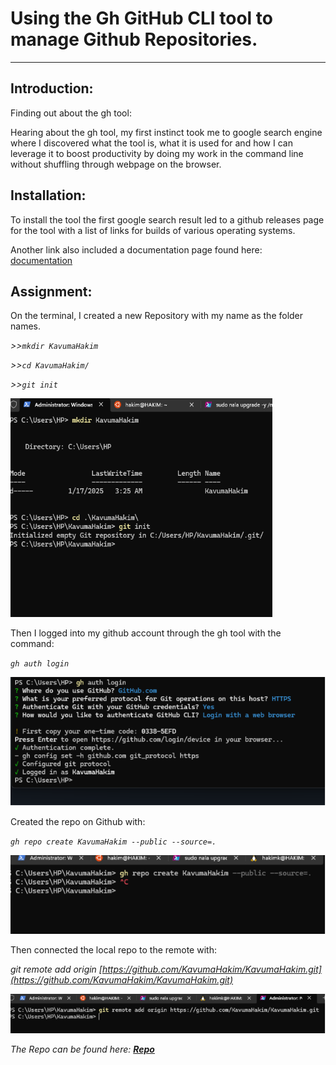 ﻿# Using the Gh GitHub CLI tool to manage Github Repositories.

-----

## Introduction:

Finding out about the gh tool:

Hearing about the gh tool, my first instinct took me to google search engine where I discovered what the tool is, what it is used for and how I can leverage it to boost productivity by doing my work in the command line without shuffling through webpage on the browser.

## Installation:

To install the tool the first google search result led to a github releases page for the tool with a list of links for builds of various operating systems.

Another link also included a documentation page found here: [documentation](https://cli.github.com/manual/)

## Assignment:

On the terminal, I created a new Repository with my name as the folder names.

*>>```mkdir KavumaHakim```*

*>>```cd KavumaHakim/```*

*>>```git init```*

![](Aspose.Words.48cf3ced-ea75-4564-8bb6-5687b04e0f1d.001.png)

Then I logged into my github account through the gh tool with the command:

*```gh auth login```* 

![](Aspose.Words.48cf3ced-ea75-4564-8bb6-5687b04e0f1d.002.png)

Created the repo on Github with:

*```gh repo create KavumaHakim --public --source=.```*

![](Aspose.Words.48cf3ced-ea75-4564-8bb6-5687b04e0f1d.003.png)

Then connected the local repo to the remote with:

*git remote add origin [https://github.com/KavumaHakim/KavumaHakim.git](https://github.com/KavumaHakim/KavumaHakim.git)*

![](Aspose.Words.48cf3ced-ea75-4564-8bb6-5687b04e0f1d.004.png)

*The Repo can be found here: [**Repo**](https://github.com/KavumaHakim/KavumaHakim)*
